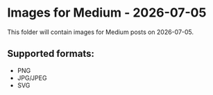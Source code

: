 # Images for Medium - 2026-07-05

This folder will contain images for Medium posts on 2026-07-05.

## Supported formats:
- PNG
- JPG/JPEG
- SVG
